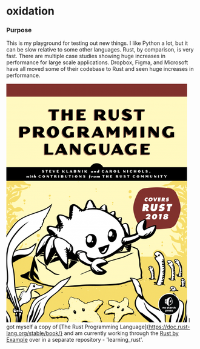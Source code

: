 # oxidation

### Purpose

This is my playground for testing out new things. I like Python a lot, but it can be slow relative to some other languages. Rust, by comparison, is very fast. There are multiple case studies showing huge increases in performance for large scale applications. Dropbox, Figma, and Microsoft have all moved some of their codebase to Rust and seen huge increases in performance.

![The Rust Programming Language Cover](assets/rust2018_front.png?raw=true)
I got myself a copy of [The Rust Programming Language]{https://doc.rust-lang.org/stable/book/} and am currently working through the [Rust by Example](https://doc.rust-lang.org/stable/rust-by-example/) over in a separate repository - 'learning_rust'.
